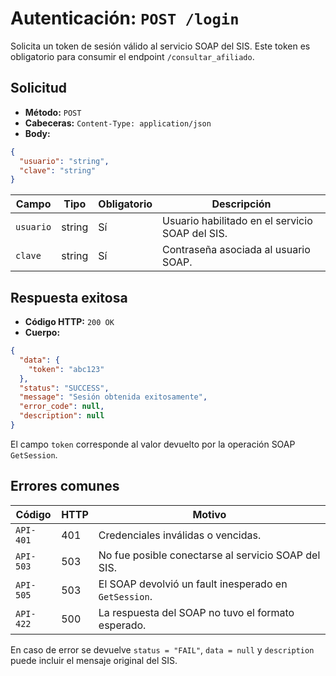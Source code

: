 # Autenticación: `POST /login`

Solicita un token de sesión válido al servicio SOAP del SIS. Este token es obligatorio para consumir el endpoint
`/consultar_afiliado`.

## Solicitud

- **Método:** `POST`
- **Cabeceras:** `Content-Type: application/json`
- **Body:**

```json
{
  "usuario": "string",
  "clave": "string"
}
```

| Campo    | Tipo   | Obligatorio | Descripción                                               |
| -------- | ------ | ----------- | --------------------------------------------------------- |
| `usuario`| string | Sí          | Usuario habilitado en el servicio SOAP del SIS.           |
| `clave`  | string | Sí          | Contraseña asociada al usuario SOAP.                      |

## Respuesta exitosa

- **Código HTTP:** `200 OK`
- **Cuerpo:**

```json
{
  "data": {
    "token": "abc123"
  },
  "status": "SUCCESS",
  "message": "Sesión obtenida exitosamente",
  "error_code": null,
  "description": null
}
```

El campo `token` corresponde al valor devuelto por la operación SOAP `GetSession`.

## Errores comunes

| Código | HTTP | Motivo                                                    |
| ------ | ---- | --------------------------------------------------------- |
| `API-401` | 401 | Credenciales inválidas o vencidas.                       |
| `API-503` | 503 | No fue posible conectarse al servicio SOAP del SIS.      |
| `API-505` | 503 | El SOAP devolvió un fault inesperado en `GetSession`.    |
| `API-422` | 500 | La respuesta del SOAP no tuvo el formato esperado.       |

En caso de error se devuelve `status = "FAIL"`, `data = null` y `description` puede incluir el mensaje original del SIS.
